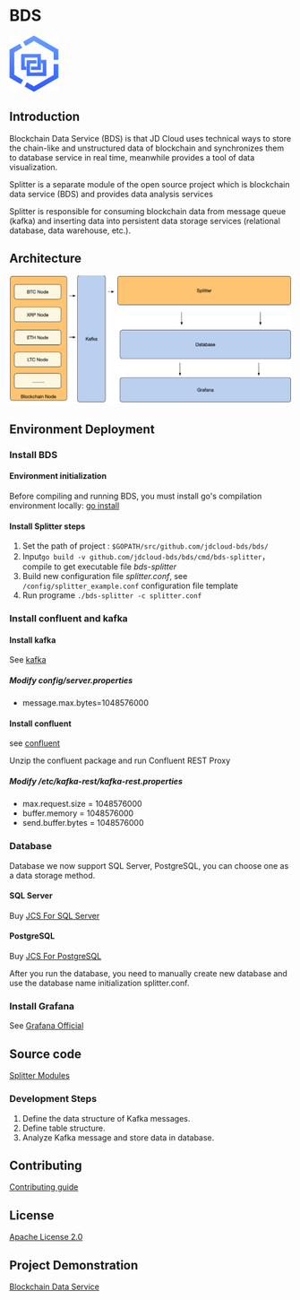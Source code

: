 # BDS 
![logo](./docs/bds-logo.png)

## Introduction
Blockchain Data Service (BDS) is that JD Cloud uses technical ways to store the chain-like and unstructured data of blockchain and synchronizes them to  database service in real time, meanwhile provides a tool of data visualization.

Splitter is a separate module of the open source project which is blockchain data service (BDS) and provides data analysis services

Splitter is responsible for consuming blockchain data from message queue (kafka) and inserting data into persistent data storage services (relational database, data warehouse, etc.).

## Architecture 
![Architecture](./docs/bds-architecture.jpg)

## Environment Deployment
### Install BDS 

#### Environment initialization
Before compiling and running BDS, you must install go's compilation environment locally: [go install](https://golang.org/doc/install)

#### Install Splitter steps

1. Set the path of project : `$GOPATH/src/github.com/jdcloud-bds/bds/`
2. Input`go build -v github.com/jdcloud-bds/bds/cmd/bds-splitter`，compile to get executable file *bds-splitter*
3. Build new configuration file *splitter.conf*,  see `/config/splitter_example.conf` configuration file template
4. Run programe `./bds-splitter -c splitter.conf`

### Install confluent and kafka
#### Install kafka
See [kafka](https://kafka.apache.org/quickstart)

##### Modify config/server.properties 

* message.max.bytes=1048576000

#### Install confluent 
see [confluent](https://docs.confluent.io/current/installation/installing_cp/zip-tar.html#prod-kafka-cli-install)

Unzip the confluent package and run Confluent REST Proxy

##### Modify  <path-to-confluent>/etc/kafka-rest/kafka-rest.properties 

* max.request.size = 1048576000
* buffer.memory = 1048576000
* send.buffer.bytes = 1048576000

### Database
Database we now support SQL Server, PostgreSQL, you can choose one as a data storage method.

#### SQL Server
Buy [JCS For SQL Server](https://www.jdcloud.com/cn/products/jcs-for-sql-server)

#### PostgreSQL 
Buy [JCS For PostgreSQL](https://www.jdcloud.com/cn/products/jcs-for-postgresql)

After you run the database, you need to manually create new database and use the database name initialization splitter.conf.

### Install Grafana
See [Grafana Official](https://grafana.com/)

## Source code
[Splitter Modules](./splitter/README.md)

### Development Steps
1. Define the data structure of Kafka messages.
2. Define table structure.
3. Analyze Kafka message and store data in database.

## Contributing
[Contributing guide](./CONTRIBUTING.md)

## License
[Apache License 2.0](./LICENSE)

## Project Demonstration
[Blockchain Data Service](https://bds.jdcloud.com/)
